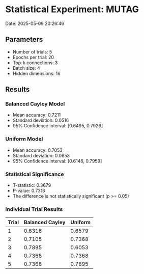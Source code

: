 # Statistical Experiment: MUTAG

Date: 2025-05-09 20:26:46

## Parameters
- Number of trials: 5
- Epochs per trial: 20
- Top-k connections: 3
- Batch size: 4
- Hidden dimensions: 16

## Results

### Balanced Cayley Model
- Mean accuracy: 0.7211
- Standard deviation: 0.0516
- 95% Confidence interval: [0.6495, 0.7926]

### Uniform Model
- Mean accuracy: 0.7053
- Standard deviation: 0.0653
- 95% Confidence interval: [0.6146, 0.7959]

### Statistical Significance
- T-statistic: 0.3679
- P-value: 0.7316
- The difference is not statistically significant (p >= 0.05)

### Individual Trial Results

| Trial | Balanced Cayley | Uniform |
|-------|----------------|--------|
| 1 | 0.6316 | 0.6579 |
| 2 | 0.7105 | 0.7368 |
| 3 | 0.7895 | 0.6053 |
| 4 | 0.7368 | 0.7368 |
| 5 | 0.7368 | 0.7895 |
